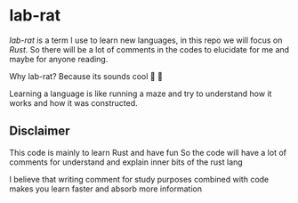 # lab-rat

*lab-rat* is a term I use to learn new languages, in this repo we will focus on *Rust*. So there will be a lot of comments in the codes to elucidate for me and maybe for anyone reading.

Why lab-rat? Because its sounds cool 🐀 🦀

Learning a language is like running a maze and try to understand how it works and how it was constructed.

## Disclaimer

This code is mainly to learn Rust and have fun So the code will have a lot of comments for understand and explain inner bits of the rust lang

I believe that writing comment for study purposes combined with code makes you learn faster and absorb more information